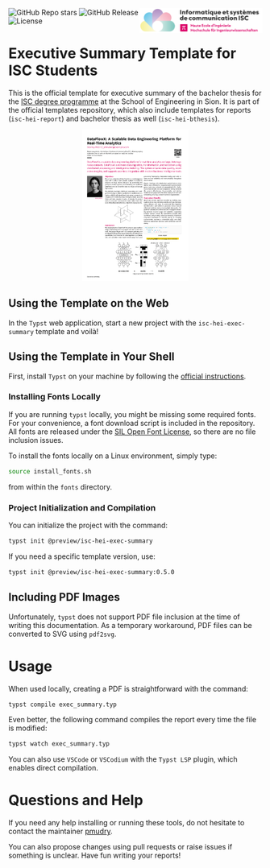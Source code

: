 <p align="right">
    <img src="https://github.com/ISC-HEI/isc_logos/blob/4f8d335f7f4b99d3d83ee579ef334c201a15166a/ISC%20Logo%20inline%20v1.png?raw=true" align="right" alt="ISC Logo" height="50"/>
</p>

![GitHub Repo stars](https://img.shields.io/github/stars/ISC-HEI/isc-hei-report)
![GitHub Release](https://img.shields.io/github/v/release/ISC-HEI/isc-hei-report?include_prereleases)
![License](https://img.shields.io/badge/license-MIT-brightgreen")

# Executive Summary Template for ISC Students

This is the official template for executive summary of the bachelor thesis for the [ISC degree programme](https://isc.hevs.ch/) at the School of Engineering in Sion. It is part of the official templates repository, which also include templates for reports (`isc-hei-report`) and bachelor thesis as well (`isc-hei-bthesis`).

<p align="center">
  <a href="https://github.com/ISC-HEI/isc-hei-student-templates/blob/ad7ebe178126b2910e3a0e2ba1b1929cf24e47f3/examples/exec_summary.pdf?raw=true"><img src="exec_summary.png" alt="Executive Summary" height="300"></a>
</p>

## Using the Template on the Web

In the `Typst` web application, start a new project with the `isc-hei-exec-summary` template and voilà!

## Using the Template in Your Shell

First, install `Typst` on your machine by following the [official instructions](https://github.com/typst/typst).

### Installing Fonts Locally

If you are running `typst` locally, you might be missing some required fonts. For your convenience, a font download script is included in the repository. All fonts are released under the [SIL Open Font License](https://openfontlicense.org/), so there are no file inclusion issues.

To install the fonts locally on a Linux environment, simply type:

```bash
source install_fonts.sh
```

from within the `fonts` directory.

### Project Initialization and Compilation

You can initialize the project with the command:

```bash
typst init @preview/isc-hei-exec-summary
```

If you need a specific template version, use:

```bash
typst init @preview/isc-hei-exec-summary:0.5.0
```

## Including PDF Images

Unfortunately, `typst` does not support PDF file inclusion at the time of writing this documentation. As a temporary workaround, PDF files can be converted to SVG using `pdf2svg`.

# Usage

When used locally, creating a PDF is straightforward with the command:

```bash
typst compile exec_summary.typ
```

Even better, the following command compiles the report every time the file is modified:

```bash
typst watch exec_summary.typ
```

You can also use `VSCode` or `VSCodium` with the `Typst LSP` plugin, which enables direct compilation.

# Questions and Help

If you need any help installing or running these tools, do not hesitate to contact the maintainer [pmudry](https://github.com/pmudry).

You can also propose changes using pull requests or raise issues if something is unclear. Have fun writing your reports!
